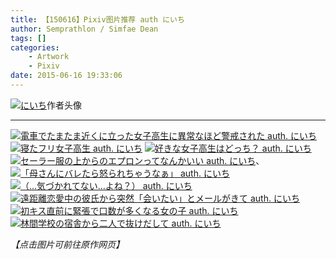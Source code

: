 ```yaml
---
title: 【150616】Pixiv图片推荐 auth にいち
author: Semprathlon / Simfae Dean
tags: []
categories:
	- Artwork
	- Pixiv
date: 2015-06-16 19:33:06
---
```

<a href="http://www.pixiv.net/member_illust.php?id=1035047" ><img src="/blog/uploads/2015/06/8754002.jpg" alt="にいち" /></a>作者头像   
- - -
<a href=" http://www.pixiv.net/member_illust.php?mode=medium&illust_id=49901971"><img data-src="http://i4.pixiv.net/img-original/img/2015/04/18/19/33/27/49901971_p0.jpg" src="/blog/uploads/2015/06/49901971_p0.jpg" alt="電車でたまたま近くに立った女子高生に異常なほど警戒された auth. にいち"/></a>
<a href=" http://www.pixiv.net/member_illust.php?mode=medium&illust_id=47285989"><img data-src="http://i2.pixiv.net/img-original/img/2014/11/27/19/20/05/47285989_p0.jpg" src="/blog/uploads/2015/06/47285989_p0.jpg" alt="寝たフリ女子高生 auth. にいち"/></a>
<a href=" http://www.pixiv.net/member_illust.php?mode=medium&illust_id=49328308"><img data-src="http://i1.pixiv.net/img-original/img/2015/03/17/19/04/01/49328308_p0.jpg" src="/blog/uploads/2015/06/49328308_p0.jpg" alt="好きな女子高生はどっち？ auth. にいち"/></a>
<a href=" http://www.pixiv.net/member_illust.php?mode=medium&illust_id=48278436"><img data-src="http://i1.pixiv.net/img-original/img/2015/01/20/18/35/43/48278436_p0.jpg" src="/blog/uploads/2015/06/48278436_p0.jpg" alt="セーラー服の上からのエプロンってなんかいい auth. にいち"/></a>、
<a href=" http://www.pixiv.net/member_illust.php?mode=medium&illust_id=48437213"><img data-src="http://i2.pixiv.net/img-original/img/2015/01/29/18/43/13/48437213_p0.jpg" src="/blog/uploads/2015/06/48437213_p0.jpg" alt="「母さんにバレたら怒られちゃうなぁ」 auth. にいち"/></a>
<a href=" http://www.pixiv.net/member_illust.php?mode=medium&illust_id=48723932"><img data-src="http://i1.pixiv.net/img-original/img/2015/02/13/19/02/28/48723932_p0.jpg" src="/blog/uploads/2015/06/48723932_p0.jpg" alt="（…気づかれてない…よね？） auth. にいち"/></a>
<a href=" http://www.pixiv.net/member_illust.php?mode=medium&illust_id=50268901"><img data-src="http://i2.pixiv.net/img-original/img/2015/05/08/19/05/15/50268901_p0.jpg" src="/blog/uploads/2015/06/50268901_p0.jpg" alt="遠距離恋愛中の彼氏から突然「会いたい」とメールがきて auth. にいち"/></a>
<a href=" http://www.pixiv.net/member_illust.php?mode=medium&illust_id=50519358"><img data-src="http://i3.pixiv.net/img-original/img/2015/05/23/19/15/30/50519358_p0.jpg" src="/blog/uploads/2015/06/50519358_p0.jpg" alt="初キス直前に緊張で口数が多くなる女の子 auth. にいち"/></a>
<a href=" http://www.pixiv.net/member_illust.php?mode=medium&illust_id=50718775"><img data-src="http://i4.pixiv.net/img-original/img/2015/06/04/19/02/07/50718775_p0.jpg" src="/blog/uploads/2015/06/50718775_p0.jpg" alt="林間学校の宿舎から二人で抜けだして auth. にいち"/></a>



<em>【点击图片可前往原作网页】</em>